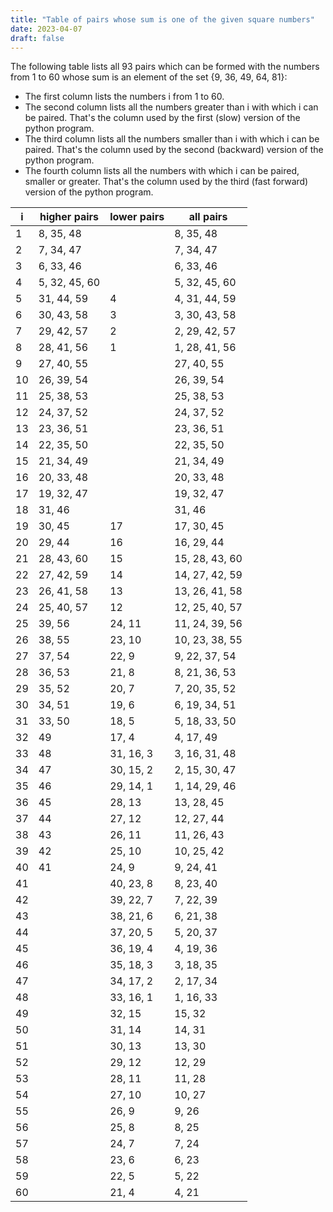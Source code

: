 ```yaml
---
title: "Table of pairs whose sum is one of the given square numbers"
date: 2023-04-07
draft: false
---
```


The following table lists all 93 pairs which can be formed with the numbers from 1 to 60 whose sum is an element of the set {9, 36, 49, 64, 81}:

- The first column lists the numbers i from 1 to 60.
- The second column lists all the numbers greater than i with which i can be paired. That's the column used by the first (slow) version of the python program.
- The third column lists all the numbers smaller than i with which i can be paired. That's the column used by the second (backward) version of the python program.
- The fourth column lists all the numbers with which i can be paired, smaller or greater. That's the column used by the third (fast forward) version of the python program.

|  i  | higher pairs  | lower pairs | all pairs      |
| --- | ------------  | ----------- | -------------  |
|   1 | 8, 35, 48     |             | 8, 35, 48      |
|   2 | 7, 34, 47     |             | 7, 34, 47      |
|   3 | 6, 33, 46     |             | 6, 33, 46      |
|   4 | 5, 32, 45, 60 |             | 5, 32, 45, 60  |
|   5 | 31, 44, 59    | 4           | 4, 31, 44, 59  |
|   6 | 30, 43, 58    | 3           | 3, 30, 43, 58  |
|   7 | 29, 42, 57    | 2           | 2, 29, 42, 57  |
|   8 | 28, 41, 56    | 1           | 1, 28, 41, 56  |
|   9 | 27, 40, 55    |             | 27, 40, 55     |
|  10 | 26, 39, 54    |             | 26, 39, 54     |
|  11 | 25, 38, 53    |             | 25, 38, 53     | 
|  12 | 24, 37, 52    |             | 24, 37, 52     |
|  13 | 23, 36, 51    |             | 23, 36, 51     |
|  14 | 22, 35, 50    |             | 22, 35, 50     |
|  15 | 21, 34, 49    |             | 21, 34, 49     |
|  16 | 20, 33, 48    |             | 20, 33, 48     |
|  17 | 19, 32, 47    |             | 19, 32, 47     |
|  18 | 31, 46        |             | 31, 46         |
|  19 | 30, 45        | 17          | 17, 30, 45     |
|  20 | 29, 44        | 16          | 16, 29, 44     |
|  21 | 28, 43, 60    | 15          | 15, 28, 43, 60 |  
|  22 | 27, 42, 59    | 14          | 14, 27, 42, 59 |
|  23 | 26, 41, 58    | 13          | 13, 26, 41, 58 |
|  24 | 25, 40, 57    | 12          | 12, 25, 40, 57 |
|  25 | 39, 56        | 24, 11      | 11, 24, 39, 56 |
|  26 | 38, 55        | 23, 10      | 10, 23, 38, 55 |
|  27 | 37, 54        | 22, 9       | 9, 22, 37, 54  |
|  28 | 36, 53        | 21, 8       | 8, 21, 36, 53  |
|  29 | 35, 52        | 20, 7       | 7, 20, 35, 52  |
|  30 | 34, 51        | 19, 6       | 6, 19, 34, 51  |
|  31 | 33, 50        | 18, 5       | 5, 18, 33, 50  |
|  32 | 49            | 17, 4       | 4, 17, 49      |
|  33 | 48            | 31, 16, 3   | 3, 16, 31, 48  |
|  34 | 47            | 30, 15, 2   | 2, 15, 30, 47  |
|  35 | 46            | 29, 14, 1   | 1, 14, 29, 46  |
|  36 | 45            | 28, 13      | 13, 28, 45     |
|  37 | 44            | 27, 12      | 12, 27, 44     |
|  38 | 43            | 26, 11      | 11, 26, 43     |
|  39 | 42            | 25, 10      | 10, 25, 42     |
|  40 | 41            | 24, 9       | 9, 24, 41      |
|  41 |               | 40, 23, 8   | 8, 23, 40      |
|  42 |               | 39, 22, 7   | 7, 22, 39      |
|  43 |               | 38, 21, 6   | 6, 21, 38      |
|  44 |               | 37, 20, 5   | 5, 20, 37      |
|  45 |               | 36, 19, 4   | 4, 19, 36      |
|  46 |               | 35, 18, 3   | 3, 18, 35      |
|  47 |               | 34, 17, 2   | 2, 17, 34      |
|  48 |               | 33, 16, 1   | 1, 16, 33      |
|  49 |               | 32, 15      | 15, 32         |
|  50 |               | 31, 14      | 14, 31         |
|  51 |               | 30, 13      | 13, 30         |
|  52 |               | 29, 12      | 12, 29         |
|  53 |               | 28, 11      | 11, 28         |
|  54 |               | 27, 10      | 10, 27         |
|  55 |               | 26, 9       | 9, 26          |
|  56 |               | 25, 8       | 8, 25          |
|  57 |               | 24, 7       | 7, 24          |
|  58 |               | 23, 6       | 6, 23          |
|  59 |               | 22, 5       | 5, 22          |
|  60 |               | 21, 4       | 4, 21          |
